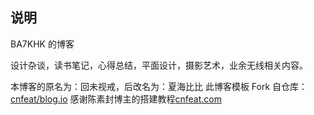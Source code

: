 ## 说明

BA7KHK 的博客

设计杂谈，读书笔记，心得总结，平面设计，摄影艺术，业余无线相关内容。

本博客的原名为：回未视戒，后改名为：夏海比比
此博客模板 Fork 自仓库：[cnfeat/blog.io](https://github.com/cnfeat/blog.io) 感谢陈素封博主的搭建教程[cnfeat.com](cnfeat.com)

